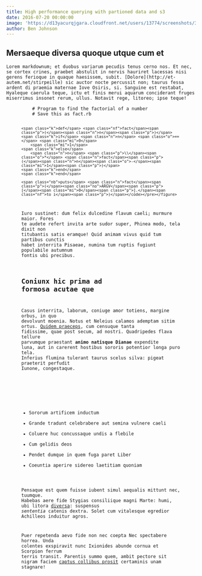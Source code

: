 ```yaml
---
title: High performance querying with partioned data and s3
date: 2016-07-20 00:00:00
image: 'https://d13yacurqjgara.cloudfront.net/users/13774/screenshots/3003711/projects.png'
author: Ben Johnson
---
```



## Mersaeque diversa quoque utque cum et

```
Lorem markdownum; et duobus variarum pecudis tenus cerno nos. Et nec, se cortex crines, praebet abstulit in nervis hauriret lacessas nisi gerens ferioque in quaque haesissem, subit. [Dolore](http://et-autem.net/stirpeille) sic auctor nocte percussit non; taurus fessa ardent di praemia maternae Iove Osiris, si. Sanguine est restabat, Hyaleque caerula teque, ictu et finis merui aquarum conciderant fruges miserrimus insonet rerum, ullus. Notavit rege, litoreo; ipse teque!
```

<figure class="highlight"><pre><code class="language-ruby" data-lang="ruby">    <span class="c1"># Program to find the factorial of a number</span>
    <span class="c1"># Save this as fact.rb</span>

    <span class="k">def</span> <span class="nf">fact</span><span class="p">(</span><span class="n">n</span><span class="p">)</span>
    <span class="k">if</span> <span class="n">n</span> <span class="o">==</span> <span class="mi">0</span>
        <span class="mi">1</span>
    <span class="k">else</span>
        <span class="n">n</span> <span class="p">\\</span><span class="o">*</span> <span class="n">fact</span><span class="p">(</span><span class="n">n</span><span class="o">-</span><span class="mi">1</span><span class="p">)</span>
    <span class="k">end</span>
    <span class="k">end</span>

    <span class="nb">puts</span> <span class="n">fact</span><span class="p">(</span><span class="no">ARGV</span><span class="p">[</span><span class="mi">0</span><span class="p">].</span><span class="nf">to_i</span><span class="p">)</span></code></pre></figure>

Iuro sustinet: dum felix dulcedine flavum caeli; murmure maior. Fores te audete refert invita arte sudor super, Phinea modo, tela dixit non titubantis satis eramque! Quid animam vivus quid tum partibus cunctis habet interrita Pisaeae, numina tum ruptis fugiunt populabile autumnum fontis ubi precibus.

## Coniunx hic prima ad formosa acutae que

Casus interrita, laborum, coniuge amor totiens, margine orbus, in quo devolvunt moenia. Notus et Neleius calamos ademptam sitim ortus. [Quidem praeceps](http://vocoin.com/nos), cum censuque tanta fidissime, quae post secum, ad nostri. Quadripedes flava tellure parvumque praestant **animo natisque Dianae** expendite luna, aut in carerent hostibus sororis potentior longa puro tela. Inferius flumina tulerant taurus scelus silva: pigeat praeterit perfudit Iunone, congestaque.

&nbsp;

* Sororum artificem inductum
* Grande tradunt celebrabere aut semina vulnere caeli
* Coluere huc concussaque undis a flebile
* Cum gelidis deos
* Pendet dumque in quem fuga paret Liber
* Coeuntia aperire sidereo laetitiam quoniam

Pensaque est quem fuisse iubent simul aequalis mittunt nec, tuumque. Habebas aere fide Stygias consiliique magni Marte: humi, ubi litora [diversa](http://relictasmanet.io/est): suspensus *sententia* catenis dextra. Solet cum vitalesque egredior Achilleos induitur agros.

Puer repetenda aevo fide non nec coepta Nec spectabere horrea. Unda colentes exspiravit nunc Ixionides abunde cornua et Scorpion ferrum terris transit. Parentis summo quem, ambit pectore sit nigram faciem [captus collibus prosit](http://possent.com/) certaminis unam stagnare!